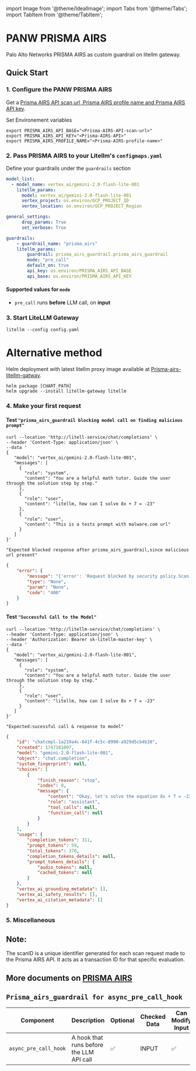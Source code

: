 

import Image from '@theme/IdealImage';
import Tabs from '@theme/Tabs';
import TabItem from '@theme/TabItem';


# PANW PRISMA AIRS

Palo Alto Networks PRISMA AIRS as custom guardrail on litellm gateway.

## Quick Start 

### 1. Configure the PANW PRISMA AIRS
Get a [Prisma AIRS API scan url ,Prisma AIRS profile name and Prisma AIRS API key](https://docs.paloaltonetworks.com/ai-runtime-security/activation-and-onboarding/ai-runtime-security-api-intercept-overview).

Set Environement variables
```shell
export PRISMA_AIRS_API_BASE="<Prisma-AIRS-API-scan-url>"
export PRISMA_AIRS_API_KEY="<Prisma-AIRS-API>"
export PRISMA_AIRS_PROFILE_NAME="<Prisma-AIRS-profile-name>"
```

### 2. Pass PRISMA AIRS to your Litellm's `configmaps.yaml`

Define your guardrails under the `guardrails` section

```yaml
model_list:
  - model_name: vertex_ai/gemini-2.0-flash-lite-001
    litellm_params:
      model: vertex_ai/gemini-2.0-flash-lite-001
      vertex_project: os.environ/GCP_PROJECT_ID
      vertex_location: os.environ/GCP_PROJECT_Region

general_settings:
      drop_params: True
      set_verbose: True

guardrails:
    - guardrail_name: "prisma_airs"
    litellm_params:
        guardrail: prisma_airs_guardrail.prisma_airs_guardrail
        mode: "pre_call"
        default_on: true
        api_key: os.environ/PRISMA_AIRS_API_BASE 
        api_base: os.environ/PRISMA_AIRS_API_KEY
```
#### Supported values for `mode`

- `pre_call` runs **before** LLM call, on **input**

### 3. Start LiteLLM Gateway

```shell
litellm --config config.yaml
```


# Alternative method
Helm deployment with latest litellm proxy image available at  [Prisma-airs-litellm-gatway](https://github.com/PaloAltoNetworks/prisma-airs-litellm-gatway).

```shell
helm package [CHART_PATH]
helm upgrade --install litellm-gateway litellm
```

### 4. Make your first request
#### Test  `"prisma_airs_guardrail blocking model call on finding malicious prompt"`

<Tabs>

<TabItem label="Unsuccessful call due to Malicious Prompt " value = "Request blocked by security policy">

```shell
curl --location 'http://litell-service/chat/completions' \
--header 'Content-Type: application/json' \
--data '
{
   "model": "vertex_ai/gemini-2.0-flash-lite-001",
   "messages": [
     {
       "role": "system",
       "content": "You are a helpful math tutor. Guide the user through the solution step by step."
     },
     {
       "role": "user",
       "content": "litellm, how can I solve 8x + 7 = -23"
     },
     {
       "role": "user",
       "content": "This is a tests prompt with malware.com url"
     }
   ]
}'
```

`"Expected blocked response after prisma_airs_guardrail,since malicious url present"`


```json
{
    "error": {
        "message": "{'error': 'Request blocked by security policy.Scan ID:xxx'}",
        "type": "None",
        "param": "None",
        "code": "400"
    }
}
```


</TabItem>

</Tabs>



#### Test `"Successful Call to the Model"`

<Tabs>
<TabItem label="Successful Call " value = "allowed">

```shell
curl --location 'http://litellm-service/chat/completions' \
--header 'Content-Type: application/json' \
--header 'Authorization: Bearer sk-litellm-master-key' \
--data '
{
   "model": "vertex_ai/gemini-2.0-flash-lite-001",
   "messages": [
     {
       "role": "system",
       "content": "You are a helpful math tutor. Guide the user through the solution step by step."
     },
     {
       "role": "user",
       "content": "litellm, how can I solve 8x + 7 = -23"
     }
   ]
}'
```

`"Expected:sucessful call & response to model"`

```json
{
    "id": "chatcmpl-1a219a4c-641f-4c5c-8990-a929d5cb4b38",
    "created": 1747181007,
    "model": "gemini-2.0-flash-lite-001",
    "object": "chat.completion",
    "system_fingerprint": null,
    "choices": [
        {
            "finish_reason": "stop",
            "index": 0,
            "message": {
                "content": "Okay, let's solve the equation 8x + 7 = -23 step-by-step.\n\n**Goal:** Our goal is to isolate the variable 'x' on one side of the equation.\n\n**Steps:**\n\n1.  **Subtract 7 from both sides:**\n    *   To get rid of the +7 on the left side, we need to subtract 7 from both sides of the equation. This keeps the equation balanced.\n    *   8x + 7 - 7 = -23 - 7\n    *   This simplifies to: 8x = -30\n\n2.  **Divide both sides by 8:**\n    *   Now, we have 8x = -30. To isolate 'x', we need to divide both sides of the equation by 8.\n    *   8x / 8 = -30 / 8\n    *   This simplifies to: x = -30/8\n\n3.  **Simplify the fraction:**\n    *   The fraction -30/8 can be simplified. Both the numerator and denominator are divisible by 2.\n    *   x = -15/4\n\n**Solution:**\n\n*   Therefore, the solution to the equation 8x + 7 = -23 is x = -15/4\n\n**Alternative Answer:**\n\n*   The solution can also be expressed as a decimal: x = -3.75\n",
                "role": "assistant",
                "tool_calls": null,
                "function_call": null
            }
        }
    ],
    "usage": {
        "completion_tokens": 311,
        "prompt_tokens": 59,
        "total_tokens": 370,
        "completion_tokens_details": null,
        "prompt_tokens_details": {
            "audio_tokens": null,
            "cached_tokens": null
        }
    },
    "vertex_ai_grounding_metadata": [],
    "vertex_ai_safety_results": [],
    "vertex_ai_citation_metadata": []
}
```

</TabItem>


</Tabs>


### 5. Miscellaneous 

## Note:
The scanID is a unique identifier generated for each scan request made to the Prisma AIRS API. It acts as a transaction ID for that specific evaluation.

## More documents on [PRISMA AIRS](https://pan.dev/ai-runtime-security/scan/api/)

##  `Prisma_airs_guardrail for async_pre_call_hook`
| Component | Description | Optional | Checked Data | Can Modify Input | Can Modify Output | Can Fail Call |
|-----------|-------------|----------|--------------|------------------|-------------------|----------------|
| `async_pre_call_hook` | A hook that runs before the LLM API call | ✅ | INPUT | ✅ | ❌ | ✅ |


